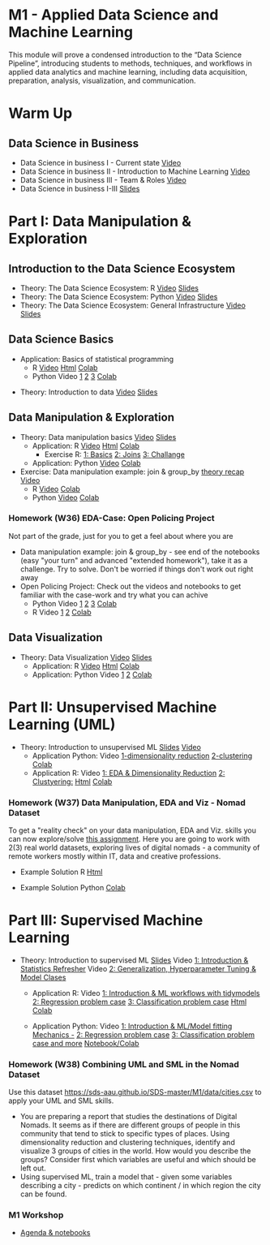 # M1 - Applied Data Science and Machine Learning

This module will prove a condensed introduction to the “Data Science Pipeline”, introducing students to methods, techniques, and workflows in applied data analytics and machine learning, including data acquisition, preparation, analysis, visualization, and communication.

# Warm Up

## Data Science in Business
<!--- TODO: Should be stored somwhere neutral ------>
* Data Science in business I - Current state [Video](https://cbs.cloud.panopto.eu/Panopto/Pages/Viewer.aspx?id=dc8a48b8-4431-4589-ab4d-ac2300c433f6&fbclid=IwAR0QUrP9x8dc02a_RdjVC3PRAzfmkv7VLdS0_g0n6q2hBrD21gEnEgH6-JM)
* Data Science in business II - Introduction to Machine Learning [Video](https://cbs.cloud.panopto.eu/Panopto/Pages/Viewer.aspx?id=e854a9b2-b1f7-4ac0-ae4e-ac2300c4343a&fbclid=IwAR1byNywE0qnmW1aMdK6KevugCeUL71VDNjUqHiI5PmuEsMCnWYjX9HUTrE)
* Data Science in business III - Team & Roles [Video](https://cbs.cloud.panopto.eu/Panopto/Pages/Viewer.aspx?id=5199c047-790f-4477-87b5-ac2300c433c6&fbclid=IwAR1A4uqBGRj1DurW1bVcAbBKnALhhNEyulrh_LD7L5wuxb5oV1CdjPw1Uik)
* Data Science in business I-III [Slides](https://sdc-dataintelligence-slides-lfcnv834m.now.sh/?fbclid=IwAR2VGJqTma_ReJUqRZfV5KRz-2jHD1C009kjcmHSn2n7iST30BxC0V5oDj0#slide=1)

# Part I: Data Manipulation & Exploration

## Introduction to the Data Science Ecosystem
* Theory: The Data Science Ecosystem: R [Video](https://www.loom.com/share/9546d7efda6e42dbac378f77cdda1017) [Slides](https://docs.google.com/presentation/d/18zDe2rYWGDOmU-yd_K0VidzxUwe6UznqymHTUSfAwEQ/edit?usp=sharing)
* Theory: The Data Science Ecosystem: Python [Video](https://www.loom.com/share/9d47d15c24044fb2bad247d34e8d5965) [Slides](https://docs.google.com/presentation/d/1agBYXcUuKDLs8JJITysN2UsL7J1MmZ2ruAzlo5ovOMY/edit?usp=sharing)
* Theory: The Data Science Ecosystem: General Infrastructure [Video](https://www.loom.com/share/eb94254c517b40f4a8a2916258c4b92f) [Slides](https://docs.google.com/presentation/d/1dyEx9tmaSQt4lt57YJdy2iMYjxulpnZIPVjsFn9qnts/edit?usp=sharing) 

## Data Science Basics
* Application: Basics of statistical programming
   * R [Video](https://www.loom.com/share/8bb0ed1ce1f244b39243cbbdca8726ed) [Html](https://sds-aau.github.io/SDS-master/M1/notebooks/DS_basics_basics_R.nb.html) [Colab](https://colab.research.google.com/github/SDS-AAU/SDS-master/blob/master/M1/notebooks/DS_basics_basics_R.ipynb#offline=true&sandboxMode=true)
   * Python Video [1](https://www.loom.com/share/ff2dcc175bc04ad8a9778ca79e012ccd) [2](https://www.loom.com/share/29de25e65c644893a2642dc56f4b6f96) [3](https://www.loom.com/share/d9755dd32b144a1dad11525fd5c37d34) [Colab](https://colab.research.google.com/github/SDS-AAU/SDS-master/blob/master/M1/notebooks/DS_basics_data_manipulation_application_py.ipynb)
<!---  * TODO Theory: Introduction to Data Science workflows Video Slides --->
* Theory: Introduction to data [Video](https://www.loom.com/share/b7d14023383643b2b1dce248ed28ee68) [Slides](https://sds-aau.github.io/SDS-master/M1/notebooks/DS_basics_data.html)

## Data Manipulation & Exploration 
* Theory: Data manipulation basics [Video](https://www.loom.com/share/394d083071fc42219f5921fb394b3e6c) [Slides](https://sds-aau.github.io/SDS-master/M1/notebooks/DS_basics_data_manipulation.html)
  * Application: R [Video](https://www.loom.com/share/06497181712a4fbf9bf4443d85926a35) [Html](https://sds-aau.github.io/SDS-master/M1/notebooks/DS_basics_data_manipulation_application_R.nb.html) [Colab](https://colab.research.google.com/github/SDS-AAU/SDS-master/blob/master/M1/notebooks/DS_basics_data_manipulation_application_R.ipynb#offline=true&sandboxMode=true)
     * Exercise R: [1: Basics](https://colab.research.google.com/github/SDS-AAU/SDS-master/blob/master/M1/notebooks/exercises/DS_basics_data_manipulation_application_R_ex1.ipynb) [2: Joins](https://colab.research.google.com/github/SDS-AAU/SDS-master/blob/master/M1/notebooks/exercises/DS_basics_data_manipulation_application_R_ex2.ipynb) [3: Challange](https://colab.research.google.com/github/SDS-AAU/SDS-master/blob/master/M1/notebooks/exercises/DS_basics_data_manipulation_application_R_ex3.ipynb)
  * Application: Python  [Video](https://www.loom.com/share/8a19abb9b4f343c5bf5fd9382d73e883) [Colab](https://colab.research.google.com/github/SDS-AAU/SDS-master/blob/master/M1/notebooks/DS_basics_data_manipulation_application_py.ipynb)
* Exercise: Data manipulation example: join & group_by [theory recap Video](https://www.loom.com/share/0f4eb29328564532b4249c0e9918d6da)
   * R [Video](https://www.loom.com/share/0f3f166a4234429bb1bf2e8c443bad39) [Colab](https://colab.research.google.com/github/SDS-AAU/SDS-master/blob/master/M1/notebooks/DS_basics_example_group_merge_R.ipynb#offline=true&sandboxMode=true)
   * Python [Video](https://www.loom.com/share/257a4e764bd74ee7b39f1027821e0838) [Colab](https://colab.research.google.com/github/SDS-AAU/SDS-master/blob/master/M1/notebooks/DS_basics_example_group_merge_py.ipynb)

### **Homework (W36)** EDA-Case: Open Policing Project
Not part of the grade, just for you to get a feel about where you are
* Data manipulation example: join & group_by - see end of the notebooks (easy "your turn" and advanced "extended homework"), take it as a challenge. Try to solve. Don't be worried if things don't work out right away
* Open Policing Project: Check out the videos and notebooks to get familiar with the case-work and try what you can achive
   * Python Video [1](https://www.loom.com/share/4c5b046d6cf5465cbf6ca50f8d037461) [2](https://www.loom.com/share/43b5be68c59b44b3b9f3a3e4bf1a3fc8) [3](https://www.loom.com/share/6a5b11c1ad004ae48875528767253590) [Colab](https://colab.research.google.com/github/SDS-AAU/SDS-master/blob/master/M1/notebooks/data_exploration_case_py.ipynb)
   * R Video [1](https://www.loom.com/share/539478367a5c4a6ca94b2017266a0158) [2](https://www.loom.com/share/d61ac7a9868c407991dc0f25ab7c479b) [Colab](https://colab.research.google.com/github/SDS-AAU/SDS-master/blob/master/M1/notebooks/EDA_case_policing_R.ipynb)

## Data Visualization
* Theory: Data Visualization [Video](https://www.loom.com/share/73c049cd420d46f3b1129944b0e9e6ea) [Slides](https://sds-aau.github.io/SDS-master/M1/notebooks/EDA_dataviz_intro.html)
   * Application: R [Video](https://www.loom.com/share/c1b84f6e59ce4b02935b0088744cfc5b) [Html](https://sds-aau.github.io/SDS-master/M1/notebooks/EDA_dataviz_application_R.nb.html) [Colab](https://colab.research.google.com/github/SDS-AAU/SDS-master/blob/master/M1/notebooks/EDA_dataviz_application_R.ipynb)
   * Application: Python Video [1](https://www.loom.com/share/131c377a473742f482fc961e873be956) [2](https://www.loom.com/share/89c8cc61de7248b0a5b22d68eaa46beb) [Colab](https://colab.research.google.com/github/SDS-AAU/SDS-master/blob/master/M1/Notebooks/EDA_dataviz_application_Py.ipynb)


# Part II: Unsupervised Machine Learning (UML)

* Theory: Introduction to unsupervised ML [Slides](https://SDS-AAU.github.io/SDS-master/M1/slides/SDS-M1-UML_Intro.pdf) [Video](https://www.loom.com/share/c5c8daaf85b242cb935cae53613c23e3)
   *  Application Python: Video [1-dimensionality reduction](https://www.loom.com/share/cf84d4225a064aa2857d26ae82f94588) [2-clustering](https://www.loom.com/share/76920b0d281a422cada427226ed7e54c) [Colab](https://colab.research.google.com/github/SDS-AAU/SDS-master/blob/master/M1/notebooks/ML_intro_UML.ipynb)
   * Application R: Video [1: EDA & Dimensionality Reduction](https://www.loom.com/share/d3934db4292840afadc8626e7fb613b5) [2: Clustyering:](https://www.loom.com/share/60a9d3ca4d5f4ce790f51562af7da6fc) [Html](https://sds-aau.github.io/SDS-master/M1/Notebooks/UML_application_R.nb.html) [Colab](https://github.com/SDS-AAU/SDS-master/blob/master/M1/Notebooks/UML_application_R.ipynb)
 
### **Homework (W37)** Data Manipulation, EDA and Viz - Nomad Dataset
To get a "reality check" on your data manipulation, EDA and Viz. skills you can now explore/solve [this assignment](https://github.com/SDS-AAU/dsba-cbs/blob/master/M1/assignments/DSBA-M1A1.pdf). Here you are going to work with 2(3) real world datasets, exploring lives of digital nomads - a community of remote workers mostly within IT, data and creative professions.

* Example Solution R [Html](https://sds-aau.github.io/SDS-master/M1/Notebooks/assignments/homework_assignment1_solution.nb.html)

* Example Solution Python [Colab](https://nbviewer.jupyter.org/github/SDS-AAU/SDS-master/blob/master/M1/notebooks/Homework1_MinimalSolution.ipynb)

# Part III: Supervised Machine Learning
 
 * Theory: Introduction to supervised ML [Slides](https://SDS-AAU.github.io/SDS-master/M1/Notebooks/SML_introduction_theory.html) Video [1: Introduction & Statistics Refresher](https://www.loom.com/share/1092fff1eb8843a0b084618a8118c3db) Video [2: Generalization, Hyperparameter Tuning & Model Clases](https://www.loom.com/share/b985e4e058b6459f955bf6280d3ad560)
    * Application R: Video [1: Introduction & ML workflows with tidymodels](https://www.loom.com/share/f8330ee1b91c417ba8337f97a47b8168) [2: Regression problem case](https://www.loom.com/share/980f88781cac400aa2a5c6826faaefd7) [3: Classification problem case](https://www.loom.com/share/6f64128f40464b92ab15869e47a52a5c) [Html](https://sds-aau.github.io/SDS-master/M1/Notebooks/SML_application_R.nb.html) [Colab](https://colab.research.google.com/github/SDS-AAU/SDS-master/blob/master/M1/Notebooks/SML_application_R.ipynb)

   * Application Python: Video [1: Introduction & ML/Model fitting Mechanics -](https://www.loom.com/share/8ddb68cbef514225afb8cb4de57d30ac) [2: Regression problem case](https://www.loom.com/share/012b6da279434c77af2291bc283c1eca) [3: Classification problem case and more](https://www.loom.com/share/174824a681f442db93df455426faf680) [Notebook/Colab](https://nbviewer.jupyter.org/github/SDS-AAU/SDS-master/blob/master/M1/notebooks/SML_application_py.ipynb)

### **Homework (W38)** Combining UML and SML in the Nomad Dataset
Use this dataset https://sds-aau.github.io/SDS-master/M1/data/cities.csv to apply your UML and SML skills.
- You are preparing a report that studies the destinations of Digital Nomads. It seems as if there are different groups of people in this community that tend to stick to specific types of places. Using dimensionality reduction and clustering techniques, identify and visualize 3 groups of cities in the world. How would you describe the groups? Consider first which variables are useful and which should be left out.
- Using supervised ML, train a model that - given some variables describing a city - predicts on which continent / in which region the city can be found.

### M1 Workshop
* [Agenda & notebooks](https://github.com/SDS-AAU/dsba-cbs/blob/master/M1/workshop/README.md)
